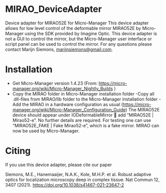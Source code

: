 # MIRAO_DeviceAdapter
Device adapter for MIRAO52E for Micro-Manager This device adapter allows for low level control of the deformable mirror MIRAO52E by Micro-Manager using the SDK provided by Imagine Optic. This device adapter is not a GUI to control the mirror, but the Micro-Manager user interface or script panel can be used to control the mirror.
For any questions please contact Marijn Siemons, marijnsiemons@gmail.com.

# Installation
- Get Micro-Manager version 1.4.23 (From: https://micro-manager.org/wiki/Micro-Manager_Nightly_Builds )
- Copy the MIRAO folder in Micro-Manager installation folder
-Copy all .dll-files from MIRAO/lib folder to the Micro-Manager installation folder
-Add the MIRAO in a hardware configuration as usual (https://micro-manager.org/wiki/Micro-Manager_Configuration_Guide)
The MIRAO52E device should appear under IODeformableMirror  add “MIRAO52E | Mirao52-e”. No further details are required.
For testing one can use “MIRAO52E_FAKE | Fake Mirao52-e”, which is a fake mirror.
MIRAO can now be used by Micro-Manager.

# Citing
If you use this device adapter, please cite our paper

Siemons, M.E., Hanemaaijer, N.A.K., Kole, M.H.P. et al. Robust adaptive optics for localization microscopy deep in complex tissue. Nat Commun 12, 3407 (2021). https://doi.org/10.1038/s41467-021-23647-2
